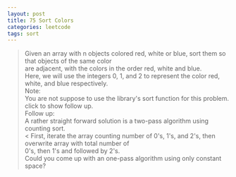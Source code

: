 ```yaml
---
layout: post
title: 75 Sort Colors
categories: leetcode
tags: sort
---
```

>Given an array with n objects colored red, white or blue, sort them so that objects of the same color <br>
 are adjacent, with the colors in the order red, white and blue. <br>
Here, we will use the integers 0, 1, and 2 to represent the color red, white, and blue respectively.<br>
Note:<br>
You are not suppose to use the library's sort function for this problem.<br>
click to show follow up.<br>
Follow up:<br>
A rather straight forward solution is a two-pass algorithm using counting sort.<br><
First, iterate the array counting number of 0's, 1's, and 2's, then overwrite array with total number of<br>0's, then 1's and followed by 2's.<br>
Could you come up with an one-pass algorithm using only constant space?<br>
